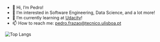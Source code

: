 - 👋 Hi, I’m Pedro!
- 👀 I’m interested in Software Engineering, Data Science, and a lot more!
- 🌱 I’m currently learning at [Udacity](https://www.udacity.com/)!
- 📫 How to reach me: pedro.frazao@tecnico.ulisboa.pt


![Top Langs](https://github-readme-stats.vercel.app/api/top-langs/?username=pfrazao&layout=compact&hide=jupyter)



<!---
pfrazao/pfrazao is a ✨ special ✨ repository because its `README.md` (this file) appears on your GitHub profile.
You can click the Preview link to take a look at your changes.
--->

